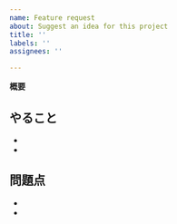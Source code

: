 ```yaml
---
name: Feature request
about: Suggest an idea for this project
title: ''
labels: ''
assignees: ''

---
```


**概要**

**やること**
- 
- 
- 
**問題点**
- 
-
-
